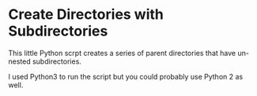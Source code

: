 # Create Directories with Subdirectories

This little Python scrpt creates a series of parent directories that have un-nested subdirectories.

I used Python3 to run the script but you could probably use Python 2 as well.
